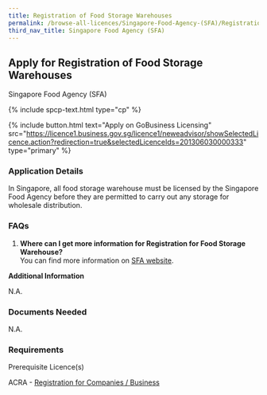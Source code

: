 ```yaml
---
title: Registration of Food Storage Warehouses
permalink: /browse-all-licences/Singapore-Food-Agency-(SFA)/Registration-of-Food-Storage-Warehouses
third_nav_title: Singapore Food Agency (SFA)
---
```


## Apply for Registration of Food Storage Warehouses

Singapore Food Agency (SFA)

{% include spcp-text.html type="cp" %}

{% include button.html text="Apply on GoBusiness Licensing" src="https://licence1.business.gov.sg/licence1/neweadvisor/showSelectedLicence.action?redirection=true&selectedLicenceIds=201306030000333" type="primary" %}

<H3>Application Details</H3>

<p>In Singapore, all food storage warehouse must be licensed by the Singapore Food Agency before they are permitted to carry out any storage for wholesale distribution.</p>
<h3>FAQs</h3>
<ol>
<li><strong>Where can I get more information for Registration for Food Storage Warehouse?</strong> <br />You can find more information on <a href="https://www.sfa.gov.sg/food-manufacturers/setting-up-food-establishments" target="_blank" rel="noopener">SFA website</a>.</li>
</ol>

<strong>Additional Information</strong>

N.A.

<H3>Documents Needed</H3>

N.A.

<H3>Requirements</H3>

<p>Prerequisite Licence(s)</p>
 <p>ACRA - <a href="https://www.acra.gov.sg/Home/" target="_blank" rel="noopener">Registration for Companies / Business</a></p>

